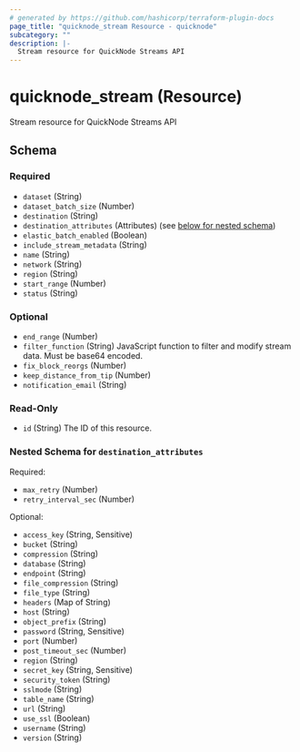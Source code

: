 ```yaml
---
# generated by https://github.com/hashicorp/terraform-plugin-docs
page_title: "quicknode_stream Resource - quicknode"
subcategory: ""
description: |-
  Stream resource for QuickNode Streams API
---
```


# quicknode_stream (Resource)

Stream resource for QuickNode Streams API



<!-- schema generated by tfplugindocs -->
## Schema

### Required

- `dataset` (String)
- `dataset_batch_size` (Number)
- `destination` (String)
- `destination_attributes` (Attributes) (see [below for nested schema](#nestedatt--destination_attributes))
- `elastic_batch_enabled` (Boolean)
- `include_stream_metadata` (String)
- `name` (String)
- `network` (String)
- `region` (String)
- `start_range` (Number)
- `status` (String)

### Optional

- `end_range` (Number)
- `filter_function` (String) JavaScript function to filter and modify stream data. Must be base64 encoded.
- `fix_block_reorgs` (Number)
- `keep_distance_from_tip` (Number)
- `notification_email` (String)

### Read-Only

- `id` (String) The ID of this resource.

<a id="nestedatt--destination_attributes"></a>
### Nested Schema for `destination_attributes`

Required:

- `max_retry` (Number)
- `retry_interval_sec` (Number)

Optional:

- `access_key` (String, Sensitive)
- `bucket` (String)
- `compression` (String)
- `database` (String)
- `endpoint` (String)
- `file_compression` (String)
- `file_type` (String)
- `headers` (Map of String)
- `host` (String)
- `object_prefix` (String)
- `password` (String, Sensitive)
- `port` (Number)
- `post_timeout_sec` (Number)
- `region` (String)
- `secret_key` (String, Sensitive)
- `security_token` (String)
- `sslmode` (String)
- `table_name` (String)
- `url` (String)
- `use_ssl` (Boolean)
- `username` (String)
- `version` (String)
